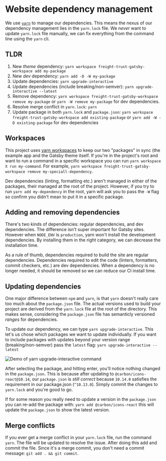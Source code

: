 # Website dependency management

We use [`yarn`](https://classic.yarnpkg.com/lang/en/) to manage our dependencies. This means the nexus of our dependency management lies in the `yarn.lock` file. We _*never*_ want to update `yarn.lock` file manually, we can fix everything from the command line using the `yarn` cli.

## TLDR

1. New *theme* dependency: `yarn workspace freight-trust-gatsby-workspace add my-package`
1. New *dev* dependency: `yarn add -D -W my-package`
1. Update dependencies: `yarn upgrade-interactive`
1. Update dependencies (include breaking/non-semver): `yarn upgrade-interactive --latest`
1. Remove dependency: `yarn workspace freight-trust-gatsby-workspace remove my-package` or `yarn -W remove my-package` for dev dependencies.
1. Resolve merge conflict in `yarn.lock`: `yarn`
1. Update package in both `yarn.lock` and `package.json`: `yarn workspace freight-trust-gatsby-workspace add existing-package` or `yarn add -W -D existing-package` for dev dependencies

## Workspaces

This project uses [yarn workspaces](https://classic.yarnpkg.com/en/docs/workspaces/) to keep our two "packages" in sync (the example app and the Gatsby theme itself. If you're in the project's root and want to run a command in a specific workspace you can run `yarn workspace X run my-command`. For example, `yarn workspace freight-trust-gatsby-workspace remove my-speciall-dependency`.

Dev dependencies (linting, formatting etc.) aren't managed in either of the packages, their managed at the root of the project. However, if you try to run `yarn add my-dependency` in the root, yarn will ask you to pass the `-W` flag so confirm you didn't mean to put it in a specific package.

## Adding and removing dependencies

There's two kinds of dependencies: regular dependencies, and dev dependencies. The difference isn't super important for Gatsby sites. However when `NODE_ENV` is `production`, yarn won't install the development dependencies. By installing them in the right category, we can decrease the installation time.

As a rule of thumb, dependencies required to build the site are regular dependencies. Dependencies required to edit the code (linters, formatters, commit checkers, etc.) are dev dependencies. When a dependency is no longer needed, it should be removed so we can reduce our CI install time.

## Updating dependencies

One major difference between `npm` and `yarn`, is that `yarn` doesn't really care too much about the `package.json` file. The actual versions used to build your project are derived from the `yarn.lock` file at the root of the directory. This makes sense, considering the `package.json` file has semanticly versioned _ranges_ for dependencies.

To update our dependency, we can type `yarn upgrade-interactive`. This let's us chose which packages we want to update individually. If you want to include packages with updates beyond your version range (breaking/non-semver) pass the `latest` flag: `yarn upgrade-interactive --latest`

![Demo of yarn upgrade-interactive command](./deps.png)

After selecting the package, and hitting enter, you'll notice nothing changed in the `package.json`. This is because after updating to `@carbon/icons-react@10.14`, our `package.json` is _still correct_ because `10.14.0` satisfies the requirement in our package.json (`^10.13.0`). Simply commit the changes to `yarn.lock` and you're good to go.

If for some reason you really need to update a version in the `package.json` you can re-add the package with: `yarn add @carbon/icons-react` this will update the `package.json` to show the latest version.

## Merge conflicts

If you ever get a merge conflict in your `yarn.lock` file, run the command `yarn`. The file will be updated to resolve the issue. After doing this add and commit the file. Since it's a merge commit, you don't need a commit message: `git add . && git commit`.

